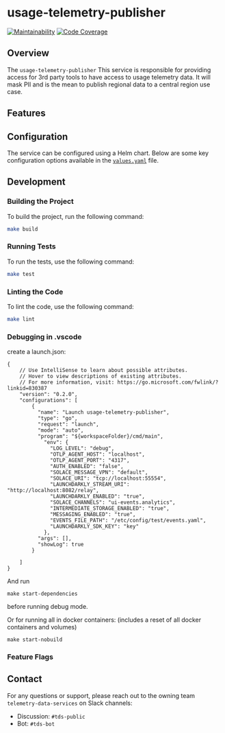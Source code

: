 
# usage-telemetry-publisher

[![Maintainability](https://qlty.sh/badges/0ce04001-48a7-4916-b0cf-bf84263c3af9/maintainability.svg)](https://qlty.sh/gh/qlik-trial/projects/usage-telemetry-publisher)
[![Code Coverage](https://qlty.sh/badges/0ce04001-48a7-4916-b0cf-bf84263c3af9/coverage.svg)](https://qlty.sh/gh/qlik-trial/projects/usage-telemetry-publisher)
## Overview

The `usage-telemetry-publisher` This service is responsible for providing access for 3rd party tools to have access to usage telemetry data. It will mask PII and is the mean to publish regional data to a central region use case.

## Features


## Configuration

The service can be configured using a Helm chart. Below are some key configuration options available in the [`values.yaml`](./manifests/chart/usage-telemetry-publisher/values.yaml) file.


## Development

### Building the Project

To build the project, run the following command:

```sh
make build
```

### Running Tests

To run the tests, use the following command:

```sh
make test
```

### Linting the Code

To lint the code, use the following command:

```sh
make lint
```

### Debugging in .vscode

create a launch.json:
```
{
    // Use IntelliSense to learn about possible attributes.
    // Hover to view descriptions of existing attributes.
    // For more information, visit: https://go.microsoft.com/fwlink/?linkid=830387
    "version": "0.2.0",
    "configurations": [
        {
          "name": "Launch usage-telemetry-publisher",
          "type": "go",
          "request": "launch",
          "mode": "auto",
          "program": "${workspaceFolder}/cmd/main",
            "env": {
              "LOG_LEVEL": "debug",
              "OTLP_AGENT_HOST": "localhost",
              "OTLP_AGENT_PORT": "4317",
              "AUTH_ENABLED": "false",
              "SOLACE_MESSAGE_VPN": "default",
              "SOLACE_URI": "tcp://localhost:55554",
              "LAUNCHDARKLY_STREAM_URI": "http://localhost:8082/relay",
              "LAUNCHDARKLY_ENABLED": "true",
              "SOLACE_CHANNELS": "ui-events.analytics",
              "INTERMEDIATE_STORAGE_ENABLED": "true",
              "MESSAGING_ENABLED": "true",
              "EVENTS_FILE_PATH": "/etc/config/test/events.yaml",
              "LAUNCHDARKLY_SDK_KEY": "key"
            },
          "args": [],
          "showLog": true
        }

    ]
}
```
And run 
```
make start-dependencies
```
before running debug mode.

Or for running all in docker containers: (includes a reset of all docker containers and volumes)
```
make start-nobuild
```

### Feature Flags



## Contact

For any questions or support, please reach out to the owning team `telemetry-data-services` on Slack channels:

- Discussion: `#tds-public`
- Bot: `#tds-bot`

